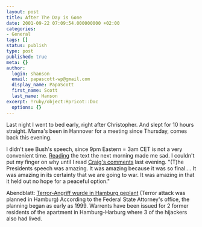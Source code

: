 ```yaml
---
layout: post
title: After The Day is Gone
date: 2001-09-22 07:09:54.000000000 +02:00
categories:
- General
tags: []
status: publish
type: post
published: true
meta: {}
author:
  login: shanson
  email: papascott-wp@gmail.com
  display_name: PapaScott
  first_name: Scott
  last_name: Hanson
excerpt: !ruby/object:Hpricot::Doc
  options: {}
---
```

<p>Last night I went to bed early, right after Christopher. And slept for 10 hours straight. Mama's been in Hannover for a meeting since Thursday, comes back this evening.</p>
<p>I didn't see Bush's speech, since 9pm Eastern = 3am CET is not a very convenient time. <a href="http://www.whitehouse.gov/news/releases/2001/09/20010920-8.html">Reading</a> the text the next morning made me sad. I couldn't put my finger on why until I read <a href="http://booknotes.weblogs.com/2001/09/21">Craig's comments</a> last evening. "(T)he Presidents speech was amazing. It was amazing because it was so final.... It was amazing in its certainty that we are going to war. It was amazing in that it held out no hope for a peaceful option."</p>
<p>Abendblatt: <a href="http://www.abendblatt.de/contents/ha/news/lokales/html/220901/AUFSA5.HTM">Terror-Angriff wurde in Hamburg geplant</a> (Terror attack was planned in Hamburg) According to the Federal State Attorney's office, the planning began as early as 1999. Warrents have been issued for 2 former residents of the apartment in Hamburg-Harburg where 3 of the hijackers also had lived.</p>
